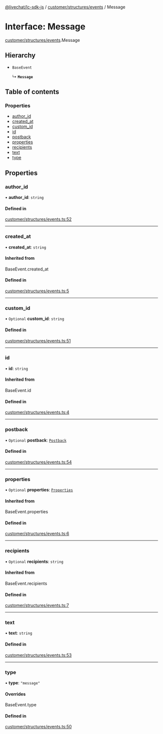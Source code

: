 [@livechat/lc-sdk-js](../README.md) / [customer/structures/events](../modules/customer_structures_events.md) / Message

# Interface: Message

[customer/structures/events](../modules/customer_structures_events.md).Message

## Hierarchy

- `BaseEvent`

  ↳ **`Message`**

## Table of contents

### Properties

- [author\_id](customer_structures_events.Message.md#author_id)
- [created\_at](customer_structures_events.Message.md#created_at)
- [custom\_id](customer_structures_events.Message.md#custom_id)
- [id](customer_structures_events.Message.md#id)
- [postback](customer_structures_events.Message.md#postback)
- [properties](customer_structures_events.Message.md#properties)
- [recipients](customer_structures_events.Message.md#recipients)
- [text](customer_structures_events.Message.md#text)
- [type](customer_structures_events.Message.md#type)

## Properties

### author\_id

• **author\_id**: `string`

#### Defined in

[customer/structures/events.ts:52](https://github.com/livechat/lc-sdk-js/blob/a63b0a6/src/customer/structures/events.ts#L52)

___

### created\_at

• **created\_at**: `string`

#### Inherited from

BaseEvent.created\_at

#### Defined in

[customer/structures/events.ts:5](https://github.com/livechat/lc-sdk-js/blob/a63b0a6/src/customer/structures/events.ts#L5)

___

### custom\_id

• `Optional` **custom\_id**: `string`

#### Defined in

[customer/structures/events.ts:51](https://github.com/livechat/lc-sdk-js/blob/a63b0a6/src/customer/structures/events.ts#L51)

___

### id

• **id**: `string`

#### Inherited from

BaseEvent.id

#### Defined in

[customer/structures/events.ts:4](https://github.com/livechat/lc-sdk-js/blob/a63b0a6/src/customer/structures/events.ts#L4)

___

### postback

• `Optional` **postback**: [`Postback`](customer_structures_events.Postback.md)

#### Defined in

[customer/structures/events.ts:54](https://github.com/livechat/lc-sdk-js/blob/a63b0a6/src/customer/structures/events.ts#L54)

___

### properties

• `Optional` **properties**: [`Properties`](customer_structures_structures.Properties.md)

#### Inherited from

BaseEvent.properties

#### Defined in

[customer/structures/events.ts:6](https://github.com/livechat/lc-sdk-js/blob/a63b0a6/src/customer/structures/events.ts#L6)

___

### recipients

• `Optional` **recipients**: `string`

#### Inherited from

BaseEvent.recipients

#### Defined in

[customer/structures/events.ts:7](https://github.com/livechat/lc-sdk-js/blob/a63b0a6/src/customer/structures/events.ts#L7)

___

### text

• **text**: `string`

#### Defined in

[customer/structures/events.ts:53](https://github.com/livechat/lc-sdk-js/blob/a63b0a6/src/customer/structures/events.ts#L53)

___

### type

• **type**: ``"message"``

#### Overrides

BaseEvent.type

#### Defined in

[customer/structures/events.ts:50](https://github.com/livechat/lc-sdk-js/blob/a63b0a6/src/customer/structures/events.ts#L50)
